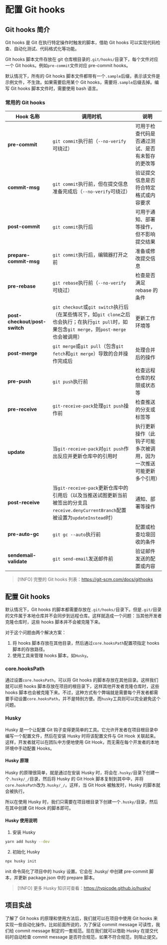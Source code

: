 # 配置 Git hooks

## Git hooks 简介

Git hooks 是 Git 在执行特定操作时触发的脚本，借助 Git hooks 可以实现代码检查、自动化测试、代码格式化等功能。

GIt hooks 脚本文件存放在 git 仓库根目录的`.git/hooks/`目录下，每个文件对应一个 Git hooks。例如`pre-commit`文件对应 pre-commit hooks。

默认情况下，所有的 Git hooks 脚本文件都带有一个`.sample`后缀，表示该文件是示例文件，不生效。如果需要启用某个 Git hooks，需要将`.sample`后缀去掉。编写 Git hooks 脚本文件时，需要使用 bash 语言。

### 常用的 Git hooks

| Hook 名称                         | 调用时机                                                                                                                                         | 说明                                                               |
| --------------------------------- | ------------------------------------------------------------------------------------------------------------------------------------------------ | ------------------------------------------------------------------ |
| **pre-commit**                    | `git commit`执行前（`--no-verify`可绕过）                                                                                                        | 可用于检查代码是否通过测试、是否有未暂存的更改等                   |
| **commit-msg**                    | `git commit`执行前，但在提交信息准备完成后（`--no-verify`可绕过）                                                                                | 验证提交信息是否符合特定格式或内容要求                             |
| **post-commit**                   | `git commit`执行后                                                                                                                               | 可用于通知、部署等操作，但不影响提交结果                           |
| **prepare-commit-msg**            | `git commit`执行后，编辑器打开之前                                                                                                               | 准备或修改提交信息                                                 |
| **pre-rebase**                    | `git rebase`执行前（`--no-verify`可绕过）                                                                                                        | 检查是否满足 rebase 的条件                                         |
| **post-checkout**/**post-switch** | `git checkout`或`git switch`执行后（在某些情况下，如`git clone`之后也会执行；在执行`git pull`时，如果包含`git merge`，则`post-merge`也会被调用） | 更新工作环境等                                                     |
| **post-merge**                    | `git merge`或`git pull`（包含`git fetch`和`git merge`）导致的合并操作完成后                                                                      | 处理合并后的操作                                                   |
| **pre-push**                      | `git push`执行前                                                                                                                                 | 检查远程仓库的权限或状态等                                         |
| **pre-receive**                   | `git-receive-pack`处理`git push`操作前                                                                                                           | 检查推送的分支或标签等                                             |
| **update**                        | 当`git-receive-pack`对`git push`作出反应并更新仓库中的引用时                                                                                     | 执行更新操作（此钩子可能多次被调用，因为一次推送可能更新多个引用） |
| **post-receive**                  | 当`git-receive-pack`更新仓库中的引用后（以及当推送试图更新当前被签出的分支且`receive.denyCurrentBranch`配置被设置为`updateInstead`时）           | 通知、部署等操作                                                   |
| **pre-auto-gc**                   | `git gc --auto`执行前                                                                                                                            | 配置或检查垃圾回收的条件                                           |
| **sendemail-validate**            | `git send-email`发送邮件前                                                                                                                       | 验证邮件发送的配置或内容                                           |

> [!INFO] 完整的 Git hooks 列表：https://git-scm.com/docs/githooks

## 配置 Git hooks

默认情况下，Git hooks 的脚本都需要存放在`.git/hooks/`目录下。但是`.git/`目录的文件属于本地仓库并不会同步到远程仓库。这样就造成一个问题：当其他开发者克隆仓库时，这些 hooks 脚本并不会被克隆下来。

对于这个问题由两个解决方案：

1. 将 hooks 脚本存放在其他目录，然后通过`core.hooksPath`配置项指定 hooks 脚本的存放路径。
2. 使用工具来管理 hooks 脚本，如`Husky`。

### core.hooksPath

通过设置`core.hooksPath`，可以将 Git hooks 的脚本存放在其他目录。这样我们就可以把 hooks 脚本存放在项目的根目录下，这样其他开发者克隆仓库时，这些 hooks 脚本也会被克隆下来。不过，这种方式有个弊端就是需要每个开发者都需要手动设置`core.hooksPath`，并不是特别方便。而`husky`工具则可以完全避免这个问题。

### Husky

Husky 是一个让配置 Git 钩子变得更简单的工具。它允许开发者在项目根目录中编写一个配置文件，然后在安装 Husky 时将该配置文件与 Git Hook 关联起来。这样，开发者就可以在团队中方便地使用 Git Hook，而无需在每个开发者的本地环境中手动配置 Hooks。

#### Husky 原理

Husky 的原理很简单，就是通过在安装 Husky 时，将会在`.husky/`目录下创建一个`.husky/_/`目录，然后将 Husky 的 Git Hook 脚本复制到其中中，并将`core.hooksPath`改为`.husky/_/`。这样，当 Git Hook 被触发时，Husky 的脚本就会被执行。

所以在使用 Husky 时，我们只需要在项目根目录下创建一个`.husky/`目录，然后在其中创建 Git Hook 的脚本即可。

#### Husky 使用说明

1. 安装 Husky

```bash
yarn add husky --dev
```

2. 初始化 Husky

```bash
npx husky init
```

init 命令简化了项目中的 husky 设置。它会在 .husky/ 中创建 pre-commit 脚本，并更新 package.json 中的 prepare 脚本。

> [!INFO] 更多 Husky 知识可查看：https://typicode.github.io/husky/

## 项目实战

了解了 Git hooks 的原理和使用方法后，我们就可以在项目中使用 Git hooks 来实现一些自动化操作。比如前面所说的，为了保证 commit message 可读性，我们给 commit message 制定的一套规范。现在我们就可以借助 Husky 在提交代码时自动检查 commit message 是否符合规范，如果不符合规范，则阻止提交。
